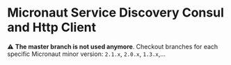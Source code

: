 # Micronaut Service Discovery Consul and Http Client #

:warning: **The master branch is not used anymore**. Checkout branches for each specific Micronaut minor version: `2.1.x`, `2.0.x`, `1.3.x`,...

